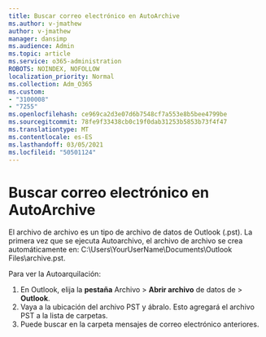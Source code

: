 ```yaml
---
title: Buscar correo electrónico en AutoArchive
ms.author: v-jmathew
author: v-jmathew
manager: dansimp
ms.audience: Admin
ms.topic: article
ms.service: o365-administration
ROBOTS: NOINDEX, NOFOLLOW
localization_priority: Normal
ms.collection: Adm_O365
ms.custom:
- "3100008"
- "7255"
ms.openlocfilehash: ce969ca2d3e07d6b7548cf7a553e8b5bee4799be
ms.sourcegitcommit: 78fe9f33438cb0c19f0dab31253b5853b73f4f47
ms.translationtype: MT
ms.contentlocale: es-ES
ms.lasthandoff: 03/05/2021
ms.locfileid: "50501124"
---
```

# <a name="find-email-in-autoarchive"></a>Buscar correo electrónico en AutoArchive

El archivo de archivo es un tipo de archivo de datos de Outlook (.pst). La primera vez que se ejecuta Autoarchivo, el archivo de archivo se crea automáticamente en: C:\Users\YourUserName\Documents\Outlook Files\archive.pst.

Para ver la Autoarquilación:

1. En Outlook, elija la **pestaña** Archivo > **Abrir archivo** de datos de  >  **Outlook**.
2. Vaya a la ubicación del archivo PST y ábralo. Esto agregará el archivo PST a la lista de carpetas.
3. Puede buscar en la carpeta mensajes de correo electrónico anteriores.
